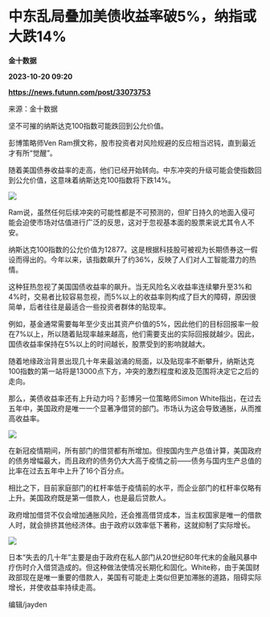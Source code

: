 # 中东乱局叠加美债收益率破5%，纳指或大跌14%
**金十数据**

**2023-10-20 09:20**

**https://news.futunn.com/post/33073753**

来源：金十数据

坚不可摧的纳斯达克100指数可能跌回到公允价值。

彭博策略师Ven Ram撰文称，股市投资者对风险规避的反应相当迟钝，直到最近才有所“觉醒”。

随着美国债券收益率的走高，他们已经开始转向。中东冲突的升级可能会使指数回到公允价值，这意味着纳斯达克100指数将下跌14%。

![](https://postimg.futunn.com/16977876537623375667541.png)

Ram说，虽然任何后续冲突的可能性都是不可预测的，但旷日持久的地面入侵可能会迫使市场对估值进行广泛的反思，这对于忽视基本面的股票来说尤其令人不安。

纳斯达克100指数的公允价值为12877。这是根据科技股可被视为长期债券这一假设而得出的。今年以来，该指数飙升了约36%，反映了人们对人工智能潜力的热情。

这种狂热忽视了美国国债收益率的飙升。当无风险名义收益率连续攀升至3%和4%时，交易者比较容易忽视，而5%以上的收益率则构成了巨大的障碍，原因很简单，后者往往是最适合一些投资者群体的贴现率。

例如，基金通常需要每年至少支出其资产价值的5%，因此他们的目标回报率一般在7%以上，所以随着贴现率越来越高，他们需要支出的实际回报就越少。因此，国债收益率保持在5%以上的时间越长，股票受到的影响就越大。

随着地缘政治背景出现几十年来最汹涌的局面，以及贴现率不断攀升，纳斯达克100指数的第一站将是13000点下方，冲突的激烈程度和波及范围将决定它之后的走向。

那么，美债收益率还有上升动力吗？彭博另一位策略师Simon White指出，在过去五年中，美国政府是唯一一个显著净借贷的部门。市场认为这会导致通胀，从而推高收益率。

![](https://postimg.futunn.com/16977876538508499970815.png)

在新冠疫情期间，所有部门的借贷都有所增加。但按国内生产总值计算，美国政府的债务增幅最大，而且政府的债务仍大大高于疫情之前——债务与国内生产总值的比率在过去五年中上升了16个百分点。

相比之下，目前家庭部门的杠杆率低于疫情前的水平，而企业部门的杠杆率仅略有上升。美国政府既是第一借款人，也是最后贷款人。

政府增加借贷不仅会增加通胀风险，还会推高借贷成本，当主权国家是唯一的借款人时，就会排挤其他经济体。由于政府以效率低下著称，这就抑制了实际增长。

![](https://postimg.futunn.com/16977876539133914095398.png)

日本“失去的几十年”主要是由于政府在私人部门从20世纪80年代末的金融风暴中疗伤时介入借贷造成的。但这种做法使情况长期化和固化。White称，由于美国财政部现在是唯一重要的借款人，美国有可能走上类似但更加滞胀的道路，阻碍实际增长，并使收益率持续走高。

编辑/jayden